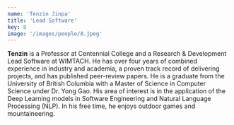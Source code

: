 ```yaml
---
name: 'Tenzin Jinpa'
title: 'Lead Software'
key: 8
image: '/images/people/8.jpeg'
---
```

**Tenzin** is a Professor at Centennial College and a Research & Development Lead Software at WIMTACH. He has over four years of combined experience in industry and academia, a proven track record of delivering projects, and has published peer-review papers. He is a graduate from the University of British Columbia with a Master of Science in Computer Science under Dr. Yong Gao. His area of interest is in the application of the Deep Learning models in Software Engineering and Natural Language Processing (NLP). In his free time, he enjoys outdoor games and mountaineering.